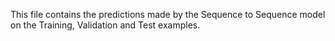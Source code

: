 This file contains the predictions made by the Sequence to Sequence model on the Training, Validation and Test examples.
